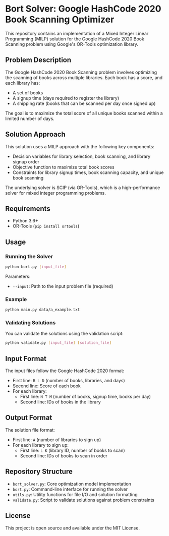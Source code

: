 # Bort Solver: Google HashCode 2020 Book Scanning Optimizer

This repository contains an implementation of a Mixed Integer Linear Programming (MILP) solution for the Google HashCode 2020 Book Scanning problem using Google's OR-Tools optimization library.

## Problem Description

The Google HashCode 2020 Book Scanning problem involves optimizing the scanning of books across multiple libraries. Each book has a score, and each library has:
- A set of books
- A signup time (days required to register the library)
- A shipping rate (books that can be scanned per day once signed up)

The goal is to maximize the total score of all unique books scanned within a limited number of days.

## Solution Approach

This solution uses a MILP approach with the following key components:
- Decision variables for library selection, book scanning, and library signup order
- Objective function to maximize total book scores
- Constraints for library signup times, book scanning capacity, and unique book scanning

The underlying solver is SCIP (via OR-Tools), which is a high-performance solver for mixed integer programming problems.

## Requirements

- Python 3.6+
- OR-Tools (`pip install ortools`)

## Usage

### Running the Solver

```bash
python bort.py [input_file]
```

Parameters:
- `--input`: Path to the input problem file (required)

### Example

```bash
python main.py data/a_example.txt
```

### Validating Solutions

You can validate the solutions using the validation script:

```bash
python validate.py [input_file] [solution_file]
```

## Input Format

The input files follow the Google HashCode 2020 format:
- First line: `B L D` (number of books, libraries, and days)
- Second line: Score of each book
- For each library:
  - First line: `N T M` (number of books, signup time, books per day)
  - Second line: IDs of books in the library

## Output Format

The solution file format:
- First line: `A` (number of libraries to sign up)
- For each library to sign up:
  - First line: `L K` (library ID, number of books to scan)
  - Second line: IDs of books to scan in order

## Repository Structure

- `bort_solver.py`: Core optimization model implementation
- `bort.py`: Command-line interface for running the solver
- `utils.py`: Utility functions for file I/O and solution formatting
- `validate.py`: Script to validate solutions against problem constraints

## License

This project is open source and available under the MIT License. 
